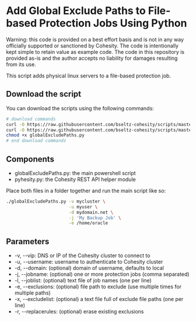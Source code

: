 # Add Global Exclude Paths to File-based Protection Jobs Using Python

Warning: this code is provided on a best effort basis and is not in any way officially supported or sanctioned by Cohesity. The code is intentionally kept simple to retain value as example code. The code in this repository is provided as-is and the author accepts no liability for damages resulting from its use.

This script adds physical linux servers to a file-based protection job.

## Download the script

You can download the scripts using the following commands:

```bash
# download commands
curl -O https://raw.githubusercontent.com/bseltz-cohesity/scripts/master/python/globalExcludePaths/globalExcludePaths.py
curl -O https://raw.githubusercontent.com/bseltz-cohesity/scripts/master/python/pyhesity.py
chmod +x globalExcludePaths.py
# end download commands
```

## Components

* globalExcludePaths.py: the main powershell script
* pyhesity.py: the Cohesity REST API helper module

Place both files in a folder together and run the main script like so:

```bash
./globalExcludePaths.py -v mycluster \
                        -u myuser \
                        -d mydomain.net \
                        -j 'My Backup Job' \
                        -e /home/oracle
```

## Parameters

* -v, --vip: DNS or IP of the Cohesity cluster to connect to
* -u, --username: username to authenticate to Cohesity cluster
* -d, --domain: (optional) domain of username, defaults to local
* -j, --jobname: (optional) one or more protection jobs (comma separated)
* -l, --joblist: (optional) text file of job names (one per line)
* -e, --exclusions: (optional) file path to exclude (use multiple times for multiple paths)
* -x, --excludelist: (optional) a text file full of exclude file paths (one per line)
* -r, --replacerules: (optional) erase existing exclusions
